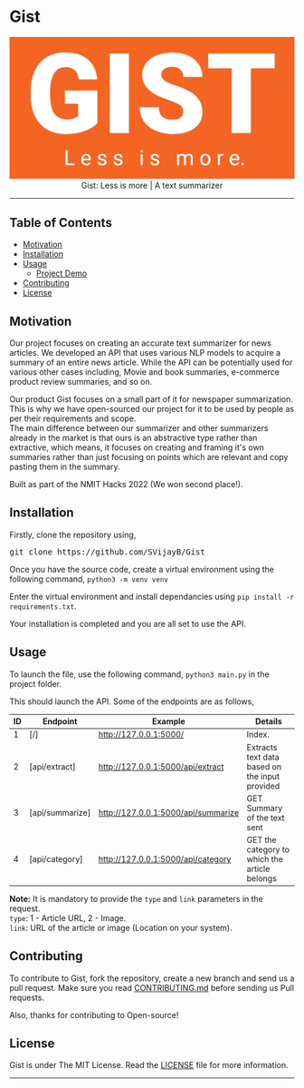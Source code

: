 # Gist

<p align="center">
    <img src="assets/logo.jpeg" alt="Logo" border="0">
    <br>Gist: Less is more | A text summarizer
</p>

---

## Table of Contents

-   [Motivation](#Motivation)
-   [Installation](#Installation)
-   [Usage](#Usage)
    -   [Project Demo](#Demo)
-   [Contributing](#Contributing)
-   [License](#License)

## Motivation

Our project focuses on creating an accurate text summarizer for news articles. We developed an API that uses various NLP models to acquire a summary of an entire news article. While the API can be potentially used for various other cases including, Movie and book summaries, e-commerce product review summaries, and so on.

Our product Gist focuses on a small part of it for newspaper summarization. This is why we have open-sourced our project for it to be used by people as per their requirements and scope. \
The main difference between our summarizer and other summarizers already in the market is that ours is an abstractive type rather than extractive, which means, it focuses on creating and framing it's own summaries rather than just focusing on points which are relevant and copy pasting them in the summary.

Built as part of the NMIT Hacks 2022 (We won second place!).

## Installation

Firstly, clone the repository using,

<pre>
git clone https://github.com/SVijayB/Gist
</pre>

Once you have the source code, create a virtual environment using the following command,
`python3 -m venv venv`

Enter the virtual environment and install dependancies using `pip install -r requirements.txt`.

Your installation is completed and you are all set to use the API.

## Usage

To launch the file, use the following command, `python3 main.py` in the project folder.

This should launch the API. Some of the endpoints are as follows,

| ID  | Endpoint        | Example                             | Details                                        |
| --- | --------------- | ----------------------------------- | ---------------------------------------------- |
| 1   | [/]             | http://127.0.0.1:5000/              | Index.                                         |
| 2   | [api/extract]   | http://127.0.0.1:5000/api/extract   | Extracts text data based on the input provided |
| 3   | [api/summarize] | http://127.0.0.1:5000/api/summarize | GET Summary of the text sent                   |
| 4   | [api/category]  | http://127.0.0.1:5000/api/category  | GET the category to which the article belongs  |

**Note:** It is mandatory to provide the `type` and `link` parameters in the request. \
`type`: 1 - Article URL, 2 - Image. \
`link`: URL of the article or image (Location on your system).

## Contributing

To contribute to Gist, fork the repository, create a new branch and send us a pull request. Make sure you read [CONTRIBUTING.md](https://github.com/SVijayB/Gist/blob/master/.github/CONTRIBUTING.md) before sending us Pull requests.

Also, thanks for contributing to Open-source!

## License

Gist is under The MIT License. Read the [LICENSE](https://github.com/SVijayB/Gist/blob/master/LICENSE) file for more information.

---
